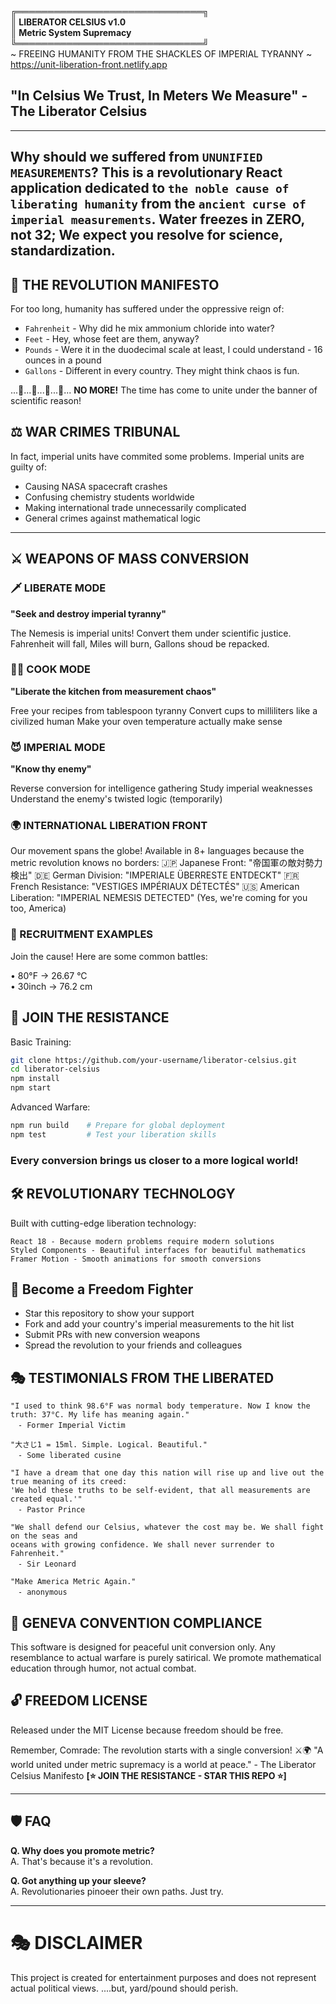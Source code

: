 
**╔══════════════════════════════╗**<br>
**║     LIBERATOR CELSIUS v1.0**<br>
**║   Metric System Supremacy**<br>
**╚══════════════════════════════╝**<br>
~ FREEING HUMANITY FROM THE SHACKLES OF IMPERIAL TYRANNY ~
https://unit-liberation-front.netlify.app

## **"In Celsius We Trust, In Meters We Measure"** - The Liberator Celsius
--- 
Why should we suffered from `UNUNIFIED MEASUREMENTS`? 
This is a revolutionary React application dedicated to `the noble cause of liberating humanity` from the `ancient curse of imperial measurements`. 
Water freezes in **ZERO**, not 32; We expect you resolve for science, standardization.
--- 

## 🏴 THE REVOLUTION MANIFESTO
For too long, humanity has suffered under the oppressive reign of:

- `Fahrenheit` - Why did he mix ammonium chloride into water?
- `Feet`       - Hey, whose feet are them, anyway?
- `Pounds`     - Were it in the duodecimal scale at least, I could understand - 16 ounces in a pound
- `Gallons`    - Different in every country. They might think chaos is fun.

...🤔...🤔...🤔...🤔...
**NO MORE!**
 The time has come to unite under the banner of scientific reason!

## ⚖️ WAR CRIMES TRIBUNAL
In fact, imperial units have commited some problems.
Imperial units are guilty of:

- Causing NASA spacecraft crashes
- Confusing chemistry students worldwide
- Making international trade unnecessarily complicated
- General crimes against mathematical logic

 ---

## ⚔️ WEAPONS OF MASS CONVERSION

### 🗡️ LIBERATE MODE
**"Seek and destroy imperial tyranny"**

The Nemesis is imperial units!
Convert them under scientific justice.
Fahrenheit will fall, Miles will burn, Gallons shoud be repacked.

### 👨‍🍳 COOK MODE
**"Liberate the kitchen from measurement chaos"**

Free your recipes from tablespoon tyranny
Convert cups to milliliters like a civilized human
Make your oven temperature actually make sense

### 😈 IMPERIAL MODE
**"Know thy enemy"**

Reverse conversion for intelligence gathering
Study imperial weaknesses
Understand the enemy's twisted logic (temporarily)

### 🌍 INTERNATIONAL LIBERATION FRONT
Our movement spans the globe! Available in 8+ languages because the metric revolution knows no borders:
🇯🇵 Japanese Front: "帝国軍の敵対勢力検出"
🇩🇪 German Division: "IMPERIALE ÜBERRESTE ENTDECKT"
🇫🇷 French Resistance: "VESTIGES IMPÉRIAUX DÉTECTÉS"
🇺🇸 American Liberation: "IMPERIAL NEMESIS DETECTED" (Yes, we're coming for you too, America)

### 🎯 RECRUITMENT EXAMPLES
Join the cause! Here are some common battles:

   • 80°F → 26.67 °C<br />
   • 30inch → 76.2 cm<br />

## 🚀 JOIN THE RESISTANCE
Basic Training:
```bash
git clone https://github.com/your-username/liberator-celsius.git
cd liberator-celsius
npm install
npm start
```
Advanced Warfare:
```bash
npm run build    # Prepare for global deployment
npm test         # Test your liberation skills
```

### Every conversion brings us closer to a more logical world!

## 🛠️ REVOLUTIONARY TECHNOLOGY
Built with cutting-edge liberation technology:
```
React 18 - Because modern problems require modern solutions
Styled Components - Beautiful interfaces for beautiful mathematics
Framer Motion - Smooth animations for smooth conversions
```

## 🤝 Become a Freedom Fighter

- Star this repository to show your support
- Fork and add your country's imperial measurements to the hit list
- Submit PRs with new conversion weapons
- Spread the revolution to your friends and colleagues


## 🎭 TESTIMONIALS FROM THE LIBERATED
```
"I used to think 98.6°F was normal body temperature. Now I know the truth: 37°C. My life has meaning again."
　- Former Imperial Victim
```

```
"大さじ1 = 15ml. Simple. Logical. Beautiful."
　- Some liberated cusine
```

```
"I have a dream that one day this nation will rise up and live out the true meaning of its creed:
'We hold these truths to be self-evident, that all measurements are created equal.'"
　- Pastor Prince
```

```
"We shall defend our Celsius, whatever the cost may be. We shall fight on the seas and
oceans with growing confidence. We shall never surrender to Fahrenheit."
　- Sir Leonard
```

```
"Make America Metric Again." 
　- anonymous
```

## 📜 GENEVA CONVENTION COMPLIANCE
This software is designed for peaceful unit conversion only. Any resemblance to actual warfare is purely satirical. We promote mathematical education through humor, not actual combat.

## 🔓 FREEDOM LICENSE
Released under the MIT License because freedom should be free.

Remember, Comrade: The revolution starts with a single conversion! ⚔️🌍
"A world united under metric supremacy is a world at peace." - The Liberator Celsius Manifesto
**[⭐ JOIN THE RESISTANCE - STAR THIS REPO ⭐]**

---

## 🛡️ FAQ

**Q. Why does you promote metric?**  
A. That's because it's a revolution.

**Q. Got anything up your sleeve?**  
A. Revolutionaries pinoeer their own paths. Just try.

---

# 🎭 DISCLAIMER
This project is created for entertainment purposes and does not represent actual political views.
....but, yard/pound should perish.
